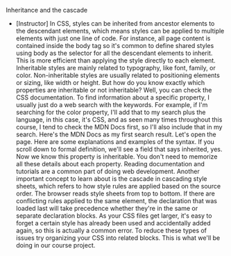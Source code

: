 Inheritance and the cascade
- [Instructor] In CSS, styles can be inherited from ancestor elements to the descendant elements, which means styles can be applied to multiple elements with just one line of code. For instance, all page content is contained inside the body tag so it's common to define shared styles using body as the selector for all the descendant elements to inherit. This is more efficient than applying the style directly to each element. Inheritable styles are mainly related to typography, like font, family, or color. Non-inheritable styles are usually related to positioning elements or sizing, like width or height. But how do you know exactly which properties are inheritable or not inheritable? Well, you can check the CSS documentation. To find information about a specific property, I usually just do a web search with the keywords. For example, if I'm searching for the color property, I'll add that to my search plus the language, in this case, it's CSS, and as seen many times throughout this course, I tend to check the MDN Docs first, so I'll also include that in my search. Here's the MDN Docs as my first search result. Let's open the page. Here are some explanations and examples of the syntax. If you scroll down to formal definition, we'll see a field that says inherited, yes. Now we know this property is inheritable. You don't need to memorize all these details about each property. Reading documentation and tutorials are a common part of doing web development. Another important concept to learn about is the cascade in cascading style sheets, which refers to how style rules are applied based on the source order. The browser reads style sheets from top to bottom. If there are conflicting rules applied to the same element, the declaration that was loaded last will take precedence whether they're in the same or separate declaration blocks. As your CSS files get larger, it's easy to forget a certain style has already been used and accidentally added again, so this is actually a common error. To reduce these types of issues try organizing your CSS into related blocks. This is what we'll be doing in our course project.